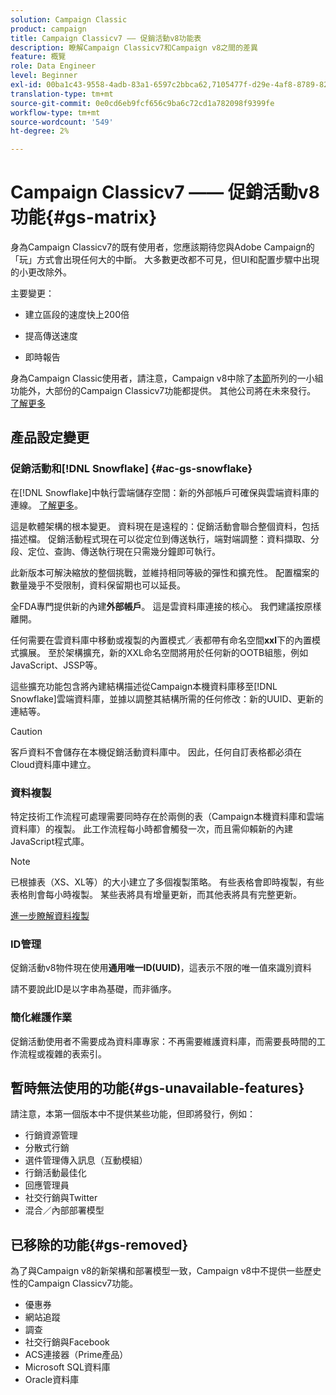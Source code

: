 ```yaml
---
solution: Campaign Classic
product: campaign
title: Campaign Classicv7 —— 促銷活動v8功能表
description: 瞭解Campaign Classicv7和Campaign v8之間的差異
feature: 概覽
role: Data Engineer
level: Beginner
exl-id: 00ba1c43-9558-4adb-83a1-6597c2bbca62,7105477f-d29e-4af8-8789-82b4459761b0
translation-type: tm+mt
source-git-commit: 0e0cd6eb9fcf656c9ba6c72cd1a782098f9399fe
workflow-type: tm+mt
source-wordcount: '549'
ht-degree: 2%

---
```


# Campaign Classicv7 —— 促銷活動v8功能{#gs-matrix}


身為Campaign Classicv7的既有使用者，您應該期待您與Adobe Campaign的「玩」方式會出現任何大的中斷。 大多數更改都不可見，但UI和配置步驟中出現的小更改除外。

主要變更：

* 建立區段的速度快上200倍

* 提高傳送速度

* 即時報告

身為Campaign Classic使用者，請注意，Campaign v8中除了[本節](#gs-removed)所列的一小組功能外，大部份的Campaign Classicv7功能都提供。 其他公司將在未來發行。 [了解更多](#gs-unavailable-features)


## 產品設定變更

### 促銷活動和[!DNL Snowflake] {#ac-gs-snowflake}

在[!DNL Snowflake]中執行雲端儲存空間：新的外部帳戶可確保與雲端資料庫的連線。 [了解更多](#ac-gs-snowflake)。

這是軟體架構的根本變更。 資料現在是遠程的：促銷活動會聯合整個資料，包括描述檔。 促銷活動程式現在可以從定位到傳送執行，端對端調整：資料擷取、分段、定位、查詢、傳送執行現在只需幾分鐘即可執行。

此新版本可解決縮放的整個挑戰，並維持相同等級的彈性和擴充性。 配置檔案的數量幾乎不受限制，資料保留期也可以延長。

全FDA專門提供新的內建&#x200B;**外部帳戶**。 這是雲資料庫連接的核心。 我們建議按原樣離開。

任何需要在雲資料庫中移動或複製的內置模式／表都帶有命名空間&#x200B;**xxl**&#x200B;下的內置模式擴展。 至於架構擴充，新的XXL命名空間將用於任何新的OOTB組態，例如JavaScript、JSSP等。

這些擴充功能包含將內建結構描述從Campaign本機資料庫移至[!DNL Snowflake]雲端資料庫，並據以調整其結構所需的任何修改：新的UUID、更新的連結等。

>[!CAUTION]
>
> 客戶資料不會儲存在本機促銷活動資料庫中。 因此，任何自訂表格都必須在Cloud資料庫中建立。


### 資料複製

特定技術工作流程可處理需要同時存在於兩側的表（Campaign本機資料庫和雲端資料庫）的複製。 此工作流程每小時都會觸發一次，而且需仰賴新的內建JavaScript程式庫。

>[!NOTE]
>
> 已根據表（XS、XL等）的大小建立了多個複製策略。
> 有些表格會即時複製，有些表格則會每小時複製。 某些表將具有增量更新，而其他表將具有完整更新。


[進一步瞭解資料複製](../config/replication.md)

### ID管理

促銷活動v8物件現在使用&#x200B;**通用唯一ID(UUID)**，這表示不限的唯一值來識別資料

請不要說此ID是以字串為基礎，而非循序。

### 簡化維護作業

促銷活動使用者不需要成為資料庫專家：不再需要維護資料庫，而需要長時間的工作流程或複雜的表索引。

## 暫時無法使用的功能{#gs-unavailable-features}

請注意，本第一個版本中不提供某些功能，但即將發行，例如：

* 行銷資源管理
* 分散式行銷
* 選件管理傳入訊息（互動模組）
* 行銷活動最佳化
* 回應管理員
* 社交行銷與Twitter
* 混合／內部部署模型

## 已移除的功能{#gs-removed}

為了與Campaign v8的新架構和部署模型一致，Campaign v8中不提供一些歷史性的Campaign Classicv7功能。

* 優惠券
* 網站追蹤
* 調查
* 社交行銷與Facebook
* ACS連接器（Prime產品）
* Microsoft SQL資料庫
* Oracle資料庫
